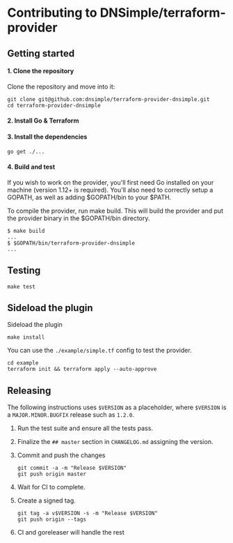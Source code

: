 # Contributing to DNSimple/terraform-provider

## Getting started

#### 1. Clone the repository

Clone the repository and move into it:

```shell
git clone git@github.com:dnsimple/terraform-provider-dnsimple.git
cd terraform-provider-dnsimple
```

#### 2. Install Go & Terraform

#### 3. Install the dependencies

```shell
go get ./...
```

#### 4. Build and test

If you wish to work on the provider, you'll first need Go installed on your machine (version 1.12+ is required). You'll also need to correctly setup a GOPATH, as well as adding $GOPATH/bin to your $PATH.

To compile the provider, run make build. This will build the provider and put the provider binary in the $GOPATH/bin directory.

```shell
$ make build
...
$ $GOPATH/bin/terraform-provider-dnsimple
...
```


## Testing

```shell
make test
```

## Sideload the plugin

Sideload the plugin

```shell
make install
```

You can use the `./example/simple.tf` config to test the provider.

```shell
cd example
terraform init && terraform apply --auto-approve
```


## Releasing

The following instructions uses `$VERSION` as a placeholder, where `$VERSION` is a `MAJOR.MINOR.BUGFIX` release such as `1.2.0`.

1. Run the test suite and ensure all the tests pass.

1. Finalize the `## master` section in `CHANGELOG.md` assigning the version.

1. Commit and push the changes

    ```shell
    git commit -a -m "Release $VERSION"
    git push origin master
    ```

1. Wait for CI to complete.

1. Create a signed tag.

    ```shell
    git tag -a v$VERSION -s -m "Release $VERSION"
    git push origin --tags
    ```

1. CI and goreleaser will handle the rest
